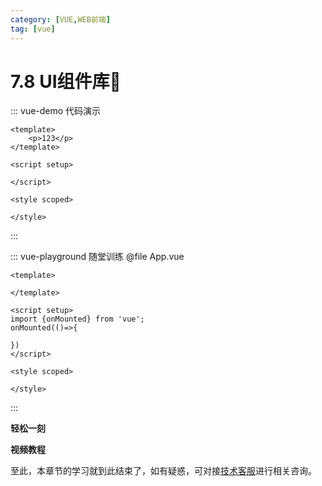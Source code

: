 ```yaml
---
category: [VUE,WEB前端]
tag: [vue]
---
```

# 7.8 UI组件库:tada: 

::: vue-demo 代码演示
```vue
<template>
    <p>123</p>
</template>

<script setup>

</script>

<style scoped>

</style>
```
:::



::: vue-playground 随堂训练
@file App.vue
```vue
<template>
   
</template>

<script setup>
import {onMounted} from 'vue';
onMounted(()=>{
  
})
</script>

<style scoped>

</style>
```
:::


**轻松一刻**
<AudioPlayer
  src="http://dl.stream.qqmusic.qq.com/C400003dANGA3aX7c4.m4a?guid=4364984230&vkey=B1B59B82546D67E0C4DF69EBF99BD9B4291C24235FE31B0DF9C49CE9D21FF133282664A4C668A9270E322300588CB2FDB9FB8E717AEBE18D&uin=&fromtag=120032"
  title="恋爱画板"
  poster="https://img0.baidu.com/it/u=2811220644,2164135624&fm=253&fmt=auto&app=120&f=JPEG?w=500&h=500"
/>

**视频教程**
<VideoPlayer
  src="https://cdn.cnbj1.fds.api.mi-img.com/mi-mall/97ac2dcc1367e03ac580204d6ca9a724.mp4"/>

至此，本章节的学习就到此结束了，如有疑惑，可对接[技术客服](https://work.weixin.qq.com/kfid/kfc8c0fd9b49c1f38b8)进行相关咨询。